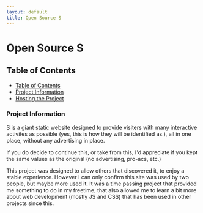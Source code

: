 ```yaml
---
layout: default
title: Open Source S
---
```



# Open Source S

<h2 id="ToC" class="noborder hd bold">Table of Contents</h2>

  <ul class="custom-list">
    <li><a class="bold hoveruline" href="#ToC">Table of Contents</a></li>
    <li><a class="bold hoveruline" href="#pInfo">Project Information</a></li>
    <li><a class="bold hoveruline" href="#hProject">Hosting the Project</a></li>
  </ul>

<h3 id="pInfo" class="noborder hd bold">Project Information</h3>
<p>S is a giant static website designed to provide visiters with many interactive activites as possible (yes, this is how they will be identified as.), all in one place, without any advertising in place.</p>
<p>If you do decide to continue this, or take from this, I'd appreciate if you kept the same values as the original (no advertising, pro-acs, etc.)
<p>This project was designed to allow others that discovered it, to enjoy a stable experience. However I can only confirm this site was used by two people, but maybe more used it. It was a time passing project that provided me something to do in my freetime, that also allowed me to learn a bit more about web development (mostly JS and CSS) that has been used in other projects since this.</p>
